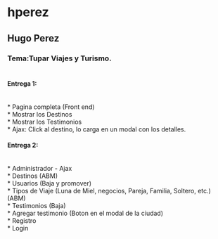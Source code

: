 hperez
======
<h2>Hugo Perez<br>
<h3>Tema:Tupar Viajes y Turismo.<br><br>

<h4>Entrega 1:</h4><br>
* Pagina completa (Front end)<br>
* Mostrar los Destinos<br>
* Mostrar los Testimonios<br>
* Ajax: Click al destino, lo carga en un modal con los detalles.

<h4>Entrega 2:</h4><br>
* Administrador - Ajax<br>
* Destinos (ABM)<br>
* Usuarios (Baja y promover)<br>
* Tipos de Viaje (Luna de Miel, negocios, Pareja, Familia, Soltero, etc.) (ABM)<br>
* Testimonios (Baja)<br>
* Agregar testimonio (Boton en el modal de la ciudad)<br>
* Registro<br>
* Login

